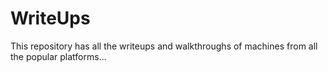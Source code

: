 # WriteUps
This repository has all the writeups and walkthroughs of machines from all the popular platforms... 

